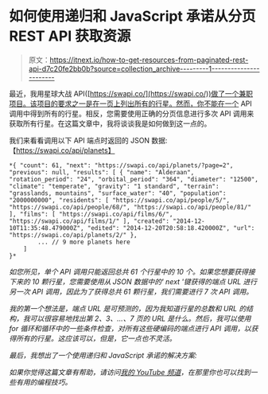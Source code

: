 # 如何使用递归和 JavaScript 承诺从分页 REST API 获取资源

> 原文：<https://itnext.io/how-to-get-resources-from-paginated-rest-api-d7c20fe2bb0b?source=collection_archive---------1----------------------->

最近，我用星球大战 API([https://swapi.co/](https://swapi.co/))做了一个兼职项目。该项目的要求之一是在一页上列出所有的行星。然而，你不能在一个 API 调用中得到所有的行星。相反，您需要使用正确的分页信息进行多次 API 调用来获取所有行星。在这篇文章中，我将谈谈我是如何做到这一点的。

我们来看看调用以下 API 端点时返回的 JSON 数据:【https://swapi.co/api/planets】

```
*{ "count": 61, "next": "https://swapi.co/api/planets/?page=2", "previous": null, "results": [ { "name": "Alderaan", "rotation_period": "24", "orbital_period": "364", "diameter": "12500", "climate": "temperate", "gravity": "1 standard", "terrain": "grasslands, mountains", "surface_water": "40", "population": "2000000000", "residents": [ "https://swapi.co/api/people/5/", "https://swapi.co/api/people/68/", "https://swapi.co/api/people/81/" ], "films": [ "https://swapi.co/api/films/6/", "https://swapi.co/api/films/1/" ], "created": "2014-12-10T11:35:48.479000Z", "edited": "2014-12-20T20:58:18.420000Z", "url": "https://swapi.co/api/planets/2/" },
        ... // 9 more planets here 
    ]
}*
```

*如您所见，单个 API 调用只能返回总共 61 个行星中的 10 个。如果您想要获得接下来的 10 颗行星，您需要使用从 JSON 数据中的' next '键获得的端点 URL 进行另一次 API 调用，因此为了获得总共 61 颗行星，我们需要进行 7 次 API 调用。*

*我的第一个想法是，端点 URL 是可预测的，因为我知道行星的总数和 URL 的结构，我可以很容易地找出第 2、3、…、7 页的 URL 是什么。然后，我可以使用 for 循环和循环中的一些条件检查，对所有这些硬编码的端点进行 API 调用，以获得所有的行星。这应该可以，但是，它一点也不灵活。*

*最后，我想出了一个使用递归和 JavaScript 承诺的解决方案:*

*如果你觉得这篇文章有帮助，请访问[我的 YouTube 频道](https://www.youtube.com/channel/UCoQ7C3JajfBOIjp7yWDj8Yg)，在那里你也可以找到一些有用的编程技巧。*